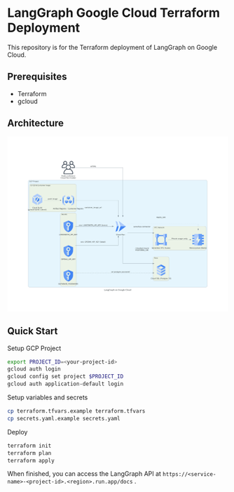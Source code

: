 # LangGraph Google Cloud Terraform Deployment

This repository is for the Terraform deployment of LangGraph on Google Cloud.

## Prerequisites

- Terraform
- gcloud


## Architecture

![Architecture](./architecture/gcp_langgraph_arch.png)

## Quick Start

Setup GCP Project

```bash
export PROJECT_ID=<your-project-id>
gcloud auth login
gcloud config set project $PROJECT_ID
gcloud auth application-default login
```

Setup variables and secrets

```bash
cp terraform.tfvars.example terraform.tfvars
cp secrets.yaml.example secrets.yaml
```

Deploy

```bash
terraform init
terraform plan
terraform apply
```

When finished, you can access the LangGraph API at `https://<service-name>-<project-id>.<region>.run.app/docs` .
